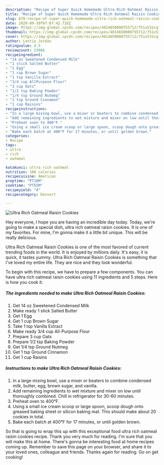 ```yaml
---
description: "Recipe of Super Quick Homemade Ultra Rich Oatmeal Raisin Cookies"
title: "Recipe of Super Quick Homemade Ultra Rich Oatmeal Raisin Cookies"
slug: 670-recipe-of-super-quick-homemade-ultra-rich-oatmeal-raisin-cookies
date: 2020-09-30T07:07:42.716Z
image: https://img-global.cpcdn.com/recipes/4814650080755712/751x532cq70/ultra-rich-oatmeal-raisin-cookies-recipe-main-photo.jpg
thumbnail: https://img-global.cpcdn.com/recipes/4814650080755712/751x532cq70/ultra-rich-oatmeal-raisin-cookies-recipe-main-photo.jpg
cover: https://img-global.cpcdn.com/recipes/4814650080755712/751x532cq70/ultra-rich-oatmeal-raisin-cookies-recipe-main-photo.jpg
author: Lettie Jordan
ratingvalue: 4.5
reviewcount: 23086
recipeingredient:
- "14 oz Sweetened Condensed Milk"
- "1 stick Salted Butter"
- "1 Egg"
- "1 cup Brown Sugar"
- "1 tsp Vanilla Extract"
- "3/4 cup AllPurpose Flour"
- "3 cup Oats"
- "1/2 tsp Baking Powder"
- "1/4 tsp Ground Nutmeg"
- "1 tsp Ground Cinnamon"
- "1 cup Raisins"
recipeinstructions:
- "In a large mixing bowl, use a mixer or beaters to combine condensed milk, butter, egg, brown sugar, and vanilla."
- "Add remaining ingredients to wet mixture and mixer on low until thoroughly combined. Chill in refrigerator for 30-60 minutes."
- "Preheat oven to 400°F."
- "Using a small ice cream scoop or large spoon, scoop dough onto greased baking sheet or silicon baking mat. This should make about 20 cookies in total."
- "Bake each batch at 400°F for 17 minutes, or until golden brown."
categories:
- Recipe
tags:
- ultra
- rich
- oatmeal

katakunci: ultra rich oatmeal 
nutrition: 108 calories
recipecuisine: American
preptime: "PT18M"
cooktime: "PT55M"
recipeyield: "4"
recipecategory: Dessert

---
```



![Ultra Rich Oatmeal Raisin Cookies](https://img-global.cpcdn.com/recipes/4814650080755712/751x532cq70/ultra-rich-oatmeal-raisin-cookies-recipe-main-photo.jpg)

Hey everyone, I hope you are having an incredible day today. Today, we're going to make a special dish, ultra rich oatmeal raisin cookies. It is one of my favorites. For mine, I'm gonna make it a little bit unique. This will be really delicious.

Ultra Rich Oatmeal Raisin Cookies is one of the most favored of current trending foods in the world. It is enjoyed by millions daily. It's easy, it is quick, it tastes yummy. Ultra Rich Oatmeal Raisin Cookies is something that I've loved my entire life. They are nice and they look wonderful.




To begin with this recipe, we have to prepare a few components. You can have ultra rich oatmeal raisin cookies using 11 ingredients and 5 steps. Here is how you cook it.

<!--inarticleads1-->

##### The ingredients needed to make Ultra Rich Oatmeal Raisin Cookies:

1. Get 14 oz Sweetened Condensed Milk
1. Make ready 1 stick Salted Butter
1. Get 1 Egg
1. Get 1 cup Brown Sugar
1. Take 1 tsp Vanilla Extract
1. Make ready 3/4 cup All-Purpose Flour
1. Prepare 3 cup Oats
1. Prepare 1/2 tsp Baking Powder
1. Get 1/4 tsp Ground Nutmeg
1. Get 1 tsp Ground Cinnamon
1. Get 1 cup Raisins




<!--inarticleads2-->

##### Instructions to make Ultra Rich Oatmeal Raisin Cookies:

1. In a large mixing bowl, use a mixer or beaters to combine condensed milk, butter, egg, brown sugar, and vanilla.
1. Add remaining ingredients to wet mixture and mixer on low until thoroughly combined. Chill in refrigerator for 30-60 minutes.
1. Preheat oven to 400°F.
1. Using a small ice cream scoop or large spoon, scoop dough onto greased baking sheet or silicon baking mat. This should make about 20 cookies in total.
1. Bake each batch at 400°F for 17 minutes, or until golden brown.




So that is going to wrap this up with this exceptional food ultra rich oatmeal raisin cookies recipe. Thank you very much for reading. I'm sure that you will make this at home. There's gonna be interesting food at home recipes coming up. Remember to save this page on your browser, and share it to your loved ones, colleague and friends. Thanks again for reading. Go on get cooking!
